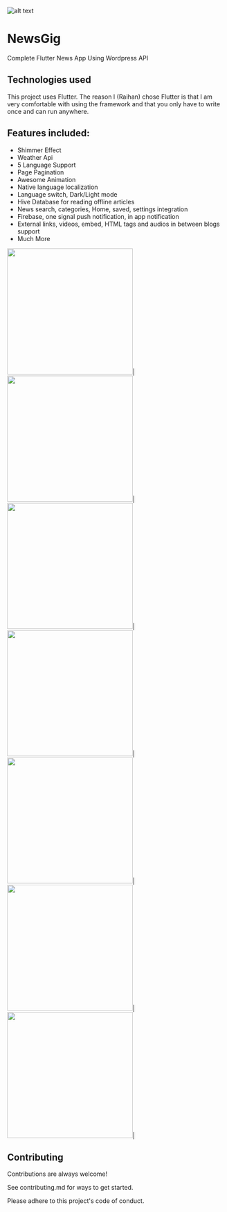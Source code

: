 
![alt text](https://raw.githubusercontent.com/ihraihan/Complete-Flutter-News-App/master/android/app/src/main/res/mipmap-xxxhdpi/ic_launcher.png?raw=true)
# NewsGig

Complete Flutter News App Using Wordpress API

## Technologies used

This project uses Flutter. The reason I (Raihan) chose Flutter is that I am very comfortable with using the framework and that you only have to write once and can run anywhere.

## Features included:
* Shimmer Effect
* Weather Api
* 5 Language Support
* Page Pagination
* Awesome Animation
* Native language localization
* Language switch, Dark/Light mode
* Hive Database for reading offline articles
* News search, categories, Home, saved, settings integration
* Firebase, one signal push notification, in app notification
* External links, videos, embed, HTML tags and audios in between blogs support
* Much More

<img src="https://github.com/ihraihan/Complete-Flutter-News-App/blob/master/screenshots/1%20(1).jpg" width="290">|
<img src="https://github.com/ihraihan/Complete-Flutter-News-App/blob/master/screenshots/1%20(3).jpg" width="290">|
<img src="https://github.com/ihraihan/Complete-Flutter-News-App/blob/master/screenshots/1%20(7).jpg" width="290">|
<img src="https://github.com/ihraihan/Complete-Flutter-News-App/blob/master/screenshots/1%20(9).jpg" width="290">|
<img src="https://github.com/ihraihan/Complete-Flutter-News-App/blob/master/screenshots/1%20(6).jpg" width="290">|
<img src="https://github.com/ihraihan/Complete-Flutter-News-App/blob/master/screenshots/1%20(10).jpg" width="290">|
<img src="https://github.com/ihraihan/Complete-Flutter-News-App/blob/master/screenshots/1%20(2).jpg" width="290">|


## Contributing
Contributions are always welcome!

See contributing.md for ways to get started.

Please adhere to this project's code of conduct.
